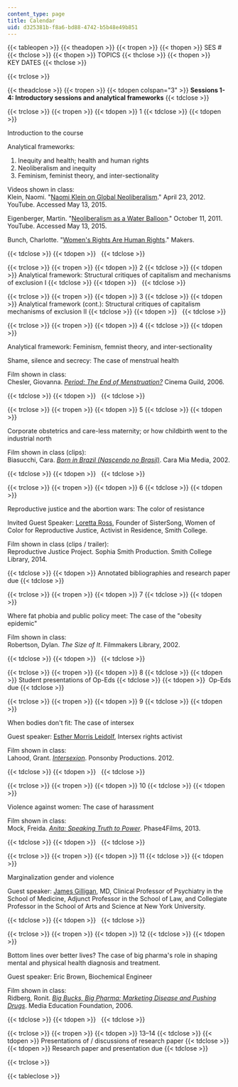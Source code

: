 ```yaml
---
content_type: page
title: Calendar
uid: d325381b-f8a6-bd88-4742-b5b48e49b851
---
```


{{< tableopen >}}
{{< theadopen >}}
{{< tropen >}}
{{< thopen >}}
SES #
{{< thclose >}}
{{< thopen >}}
TOPICS
{{< thclose >}}
{{< thopen >}}
KEY DATES
{{< thclose >}}

{{< trclose >}}

{{< theadclose >}}
{{< tropen >}}
{{< tdopen colspan="3" >}}
**Sessions 1-4: Introductory sessions and analytical frameworks**
{{< tdclose >}}

{{< trclose >}}
{{< tropen >}}
{{< tdopen >}}
1
{{< tdclose >}}
{{< tdopen >}}


Introduction to the course

Analytical frameworks:

1.  Inequity and health; health and human rights
2.  Neoliberalism and inequity
3.  Feminism, feminist theory, and inter-sectionality

Videos shown in class:  
Klein, Naomi. "[Naomi Klein on Global Neoliberalism](https://www.youtube.com/watch?v=sKTmwu3ynOY)." April 23, 2012. YouTube. Accessed May 13, 2015. 

Eigenberger, Martin. "[Neoliberalism as a Water Balloon](https://www.youtube.com/watch?v=XIUWZnnHz2g)." October 11, 2011. YouTube. Accessed May 13, 2015. 

Bunch, Charlotte. "[Women's Rights Are Human Rights](https://www.ohchr.org/documents/events/whrd/womenrightsarehr.pdf)." Makers.


{{< tdclose >}}
{{< tdopen >}}
 
{{< tdclose >}}

{{< trclose >}}
{{< tropen >}}
{{< tdopen >}}
2
{{< tdclose >}}
{{< tdopen >}}
Analytical framework: Structural critiques of capitalism and mechanisms of exclusion I
{{< tdclose >}}
{{< tdopen >}}
 
{{< tdclose >}}

{{< trclose >}}
{{< tropen >}}
{{< tdopen >}}
3
{{< tdclose >}}
{{< tdopen >}}
Analytical framework (cont.): Structural critiques of capitalism mechanisms of exclusion II
{{< tdclose >}}
{{< tdopen >}}
 
{{< tdclose >}}

{{< trclose >}}
{{< tropen >}}
{{< tdopen >}}
4
{{< tdclose >}}
{{< tdopen >}}


Analytical framework: Feminism, femnist theory, and inter-sectionality

Shame, silence and secrecy: The case of menstrual health

Film shown in class:  
Chesler, Giovanna. [_Period: The End of Menstruation?_](http://www.periodthemovie.com/) Cinema Guild, 2006.


{{< tdclose >}}
{{< tdopen >}}
 
{{< tdclose >}}

{{< trclose >}}
{{< tropen >}}
{{< tdopen >}}
5
{{< tdclose >}}
{{< tdopen >}}


Corporate obstetrics and care-less maternity; or how childbirth went to the industrial north

Film shown in class (clips):  
Biasucchi, Cara. [_Born in Brazil (Nascendo no Brasil)_](https://www.twn.org/catalog/pages/responsive/cpage.aspx?rec=1171&card=price). Cara Mia Media, 2002.


{{< tdclose >}}
{{< tdopen >}}
 
{{< tdclose >}}

{{< trclose >}}
{{< tropen >}}
{{< tdopen >}}
6
{{< tdclose >}}
{{< tdopen >}}


Reproductive justice and the abortion wars: The color of resistance

Invited Guest Speaker: [Loretta Ross](http://www.lorettaross.com/Biography.html), Founder of SisterSong, Women of Color for Reproductive Justice, Activist in Residence, Smith College.

Film shown in class (clips / trailer):  
Reproductive Justice Project. Sophia Smith Production. Smith College Library, 2014.


{{< tdclose >}}
{{< tdopen >}}
Annotated bibliographies and research paper due
{{< tdclose >}}

{{< trclose >}}
{{< tropen >}}
{{< tdopen >}}
7
{{< tdclose >}}
{{< tdopen >}}


Where fat phobia and public policy meet: The case of the "obesity epidemic"

Film shown in class:  
Robertson, Dylan. _The Size of It_. Filmmakers Library, 2002.


{{< tdclose >}}
{{< tdopen >}}
 
{{< tdclose >}}

{{< trclose >}}
{{< tropen >}}
{{< tdopen >}}
8
{{< tdclose >}}
{{< tdopen >}}
Student presentations of Op-Eds
{{< tdclose >}}
{{< tdopen >}}
 Op-Eds due
{{< tdclose >}}

{{< trclose >}}
{{< tropen >}}
{{< tdopen >}}
9
{{< tdclose >}}
{{< tdopen >}}


When bodies don't fit: The case of intersex

Guest speaker: [Esther Morris Leidolf](http://www.ourbodiesourselves.org/about/contributors/esther-morris-leidolf/), Intersex rights activist

Film shown in class:  
Lahood, Grant. [_Intersexion_](http://www.intersexionfilm.com/). Ponsonby Productions. 2012.


{{< tdclose >}}
{{< tdopen >}}
 
{{< tdclose >}}

{{< trclose >}}
{{< tropen >}}
{{< tdopen >}}
10
{{< tdclose >}}
{{< tdopen >}}


Violence against women: The case of harassment

Film shown in class:  
Mock, Freida. [_Anita: Speaking Truth to Power_](http://firstrunfeatures.com/anita.html). Phase4Films, 2013.


{{< tdclose >}}
{{< tdopen >}}
 
{{< tdclose >}}

{{< trclose >}}
{{< tropen >}}
{{< tdopen >}}
11
{{< tdclose >}}
{{< tdopen >}}


Marginalization gender and violence

Guest speaker: [James Gilligan](http://en.wikipedia.org/wiki/James_Gilligan), MD, Clinical Professor of Psychiatry in the School of Medicine, Adjunct Professor in the School of Law, and Collegiate Professor in the School of Arts and Science at New York University.


{{< tdclose >}}
{{< tdopen >}}
 
{{< tdclose >}}

{{< trclose >}}
{{< tropen >}}
{{< tdopen >}}
12
{{< tdclose >}}
{{< tdopen >}}


Bottom lines over better lives? The case of big pharma's role in shaping mental and physical health diagnosis and treatment.

Guest speaker: Eric Brown, Biochemical Engineer

Film shown in class:  
Ridberg, Ronit. [_Big Bucks, Big Pharma: Marketing Disease and Pushing Drugs_](http://www.mediaed.org/cgi-bin/commerce.cgi?preadd=action&key=224). Media Education Foundation, 2006.


{{< tdclose >}}
{{< tdopen >}}
 
{{< tdclose >}}

{{< trclose >}}
{{< tropen >}}
{{< tdopen >}}
13–14
{{< tdclose >}}
{{< tdopen >}}
Presentations of / discussions of research paper
{{< tdclose >}}
{{< tdopen >}}
Research paper and presentation due
{{< tdclose >}}

{{< trclose >}}

{{< tableclose >}}